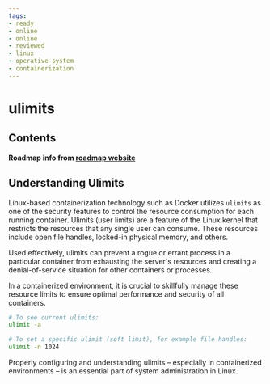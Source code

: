 ```yaml
---
tags:
- ready
- online
- online
- reviewed
- linux
- operative-system
- containerization
---
```


# ulimits

## Contents

__Roadmap info from [roadmap website](https://roadmap.sh/linux/containerization/ulimits)__

## Understanding Ulimits

Linux-based containerization technology such as Docker utilizes `ulimits` as one of the security features to control the resource consumption for each running container. Ulimits (user limits) are a feature of the Linux kernel that restricts the resources that any single user can consume. These resources include open file handles, locked-in physical memory, and others.

Used effectively, ulimits can prevent a rogue or errant process in a particular container from exhausting the server's resources and creating a denial-of-service situation for other containers or processes.

In a containerized environment, it is crucial to skillfully manage these resource limits to ensure optimal performance and security of all containers.

```bash
# To see current ulimits:
ulimit -a

# To set a specific ulimit (soft limit), for example file handles:
ulimit -n 1024
```

Properly configuring and understanding ulimits – especially in containerized environments – is an essential part of system administration in Linux.
